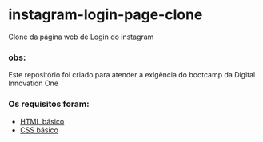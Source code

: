 # instagram-login-page-clone
Clone da página web de Login do instagram

### obs:
Este repositório foi criado para atender a exigência do bootcamp da Digital Innovation One

### Os requisitos foram:

* [HTML básico](https://www.w3schools.com/html/)
* [CSS básico](https://developer.mozilla.org/pt-BR/docs/Web/CSS)

